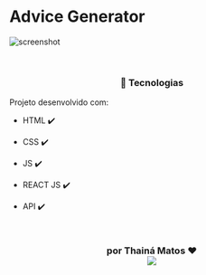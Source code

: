 # Advice Generator

  ![screenshot](https://user-images.githubusercontent.com/79307110/219473746-7d43791b-e9d9-456f-aea7-e9aa6900e029.jpg)
  
<br>

<h3 align="Center">
 🚀 Tecnologias
</h3>

Projeto desenvolvido com:

-  HTML ✔️

-  CSS ✔️

-  JS ✔️

-  REACT JS ✔️

-  API ✔️


<br>
<h3 align="center">
  
   por Thainá Matos ❤️ <br>
   <a href="https://www.linkedin.com/in/thainamatos/" alt="LinkedIn" target="blank">
    <img src="https://img.shields.io/badge/-LinkedIn-blue?style=flat-square&logo=Linkedin&logoColor=white" />
  </a>
</h3>
<br>
